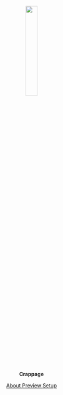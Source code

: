 <p align="center">
  <img width="25%" src="https://cdn.discordapp.com/avatars/696245520129196063/86c414c669e503c8843fcbe02c95cd8d.png" />
</p>

<p align="center">
  <b>Crappage</b>
</p>

<p align="center">
<a href="#about">About    </a>
<a href="#previews">Preview    </a>
<a href="#setup">Setup    </a>
</p>
